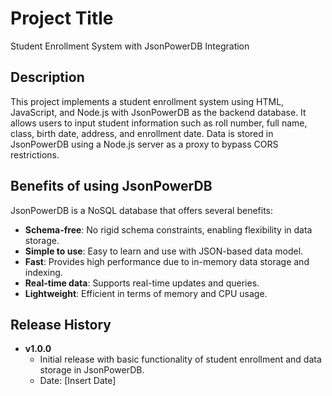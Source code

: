 # Project Title

Student Enrollment System with JsonPowerDB Integration

## Description

This project implements a student enrollment system using HTML, JavaScript, and Node.js with JsonPowerDB as the backend database. It allows users to input student information such as roll number, full name, class, birth date, address, and enrollment date. Data is stored in JsonPowerDB using a Node.js server as a proxy to bypass CORS restrictions.

## Benefits of using JsonPowerDB

JsonPowerDB is a NoSQL database that offers several benefits:

- **Schema-free**: No rigid schema constraints, enabling flexibility in data storage.
- **Simple to use**: Easy to learn and use with JSON-based data model.
- **Fast**: Provides high performance due to in-memory data storage and indexing.
- **Real-time data**: Supports real-time updates and queries.
- **Lightweight**: Efficient in terms of memory and CPU usage.

## Release History

- **v1.0.0**
  - Initial release with basic functionality of student enrollment and data storage in JsonPowerDB.
  - Date: [Insert Date]

